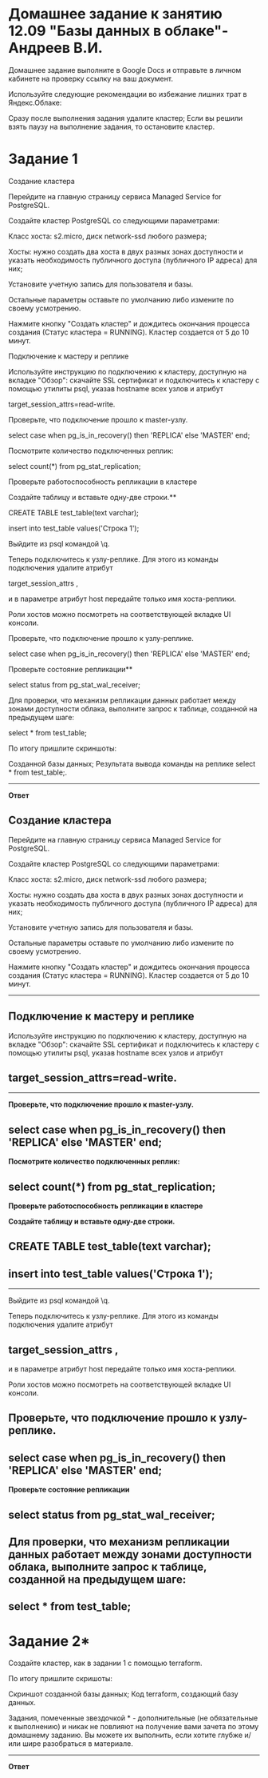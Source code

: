 # Домашнее задание к занятию 12.09 "Базы данных в облаке"- Андреев В.И.
Домашнее задание выполните в Google Docs и отправьте в личном кабинете на проверку ссылку на ваш документ.

Используйте следующие рекомендации во избежание лишних трат в Яндекс.Облаке:

Сразу после выполнения задания удалите кластер;
Если вы решили взять паузу на выполнение задания, то остановите кластер.

# Задание 1
Создание кластера

Перейдите на главную страницу сервиса Managed Service for PostgreSQL.

Создайте кластер PostgreSQL со следующими параметрами:

Класс хоста: s2.micro, диск network-ssd любого размера;

Хосты: нужно создать два хоста в двух разных зонах доступности и указать необходимость публичного доступа (публичного IP адреса) для них;

Установите учетную запись для пользователя и базы.

Остальные параметры оставьте по умолчанию либо измените по своему усмотрению.

Нажмите кнопку "Создать кластер" и дождитесь окончания процесса создания (Статус кластера = RUNNING). Кластер создается от 5 до 10 минут.

Подключение к мастеру и реплике

Используйте инструкцию по подключению к кластеру, доступную на вкладке "Обзор": cкачайте SSL сертификат и подключитесь к кластеру с помощью утилиты psql, указав hostname всех узлов и атрибут 

target_session_attrs=read-write.

Проверьте, что подключение прошло к master-узлу.

select case when pg_is_in_recovery() then 'REPLICA' else 'MASTER' end;

Посмотрите количество подключенных реплик:

select count(*) from pg_stat_replication;

Проверьте работоспособность репликации в кластере

Создайте таблицу и вставьте одну-две строки.**

CREATE TABLE test_table(text varchar);

insert into test_table values('Строка 1');


Выйдите из psql командой \q.

Теперь подключитесь к узлу-реплике. Для этого из команды подключения удалите атрибут 

target_session_attrs ,

 и в параметре атрибут host передайте только имя хоста-реплики. 

 Роли хостов можно посмотреть на соответствующей вкладке UI консоли.

Проверьте, что подключение прошло к узлу-реплике.

select case when pg_is_in_recovery() then 'REPLICA' else 'MASTER' end;

Проверьте состояние репликации**

select status from pg_stat_wal_receiver;

Для проверки, что механизм репликации данных работает между зонами доступности облака, выполните запрос к таблице, созданной на предыдущем шаге:

 select * from test_table;

По итогу пришлите скриншоты:

Созданной базы данных;
Результата вывода команды на реплике select * from test_table;.
___

**Ответ**

## **Создание кластера**

Перейдите на главную страницу сервиса Managed Service for PostgreSQL.

Создайте кластер PostgreSQL со следующими параметрами:

Класс хоста: s2.micro, диск network-ssd любого размера;

Хосты: нужно создать два хоста в двух разных зонах доступности и указать необходимость публичного доступа (публичного IP адреса) для них;

Установите учетную запись для пользователя и базы.

Остальные параметры оставьте по умолчанию либо измените по своему усмотрению.

Нажмите кнопку "Создать кластер" и дождитесь окончания процесса создания (Статус кластера = RUNNING). Кластер создается от 5 до 10 минут.
___
## **Подключение к мастеру и реплике**

Используйте инструкцию по подключению к кластеру, доступную на вкладке "Обзор": cкачайте SSL сертификат и подключитесь к кластеру с помощью утилиты psql, указав hostname всех узлов и атрибут 

## target_session_attrs=read-write.
___
**Проверьте, что подключение прошло к master-узлу.**

## select case when pg_is_in_recovery() then 'REPLICA' else 'MASTER' end;

**Посмотрите количество подключенных реплик:**

## select count(*) from pg_stat_replication;

**Проверьте работоспособность репликации в кластере**

**Создайте таблицу и вставьте одну-две строки.**

## CREATE TABLE test_table(text varchar);

## insert into test_table values('Строка 1');

___
Выйдите из psql командой \q.

Теперь подключитесь к узлу-реплике. Для этого из команды подключения удалите атрибут 

## target_session_attrs ,

 и в параметре атрибут host передайте только имя хоста-реплики. 

 Роли хостов можно посмотреть на соответствующей вкладке UI консоли.

## **Проверьте, что подключение прошло к узлу-реплике.**

## select case when pg_is_in_recovery() then 'REPLICA' else 'MASTER' end;

**Проверьте состояние репликации**

## select status from pg_stat_wal_receiver;

## **Для проверки, что механизм репликации данных работает между зонами доступности облака, выполните запрос к таблице, созданной на предыдущем шаге:**

## select * from test_table;




# Задание 2*

Создайте кластер, как в задании 1 с помощью terraform.

По итогу пришлите скришоты:

Скриншот созданной базы данных;
Код terraform, создающий базу данных.

Задания, помеченные звездочкой * - дополнительные (не обязательные к выполнению) и никак не повлияют на получение вами зачета по этому домашнему заданию. Вы можете их выполнить, если хотите глубже и/или шире разобраться в материале.
___
**Ответ**
